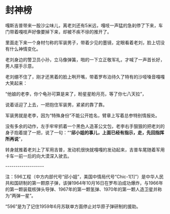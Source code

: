 # 封神榜

嘎斯吉普带来一股沙尘味儿，离老刘还有5米远，嘎吱一声猛的急刹停了下来，车门带着嘎吱声好像要掉下来，却被不疾不徐的推开了。

里面走下来一个身材匀称的军装男子，带着少见的墨镜，定眼看着老刘，脸上切没有什么神情变化。

老刘身边的警卫员小孙，立马像弹簧，啪的一下立正敬军礼，才喊了一声首长好，男人摆手示意。

老刘绷不住了，刚才还黑着的脸上咧开嘴，带着罗布泊待久了特有的沙哑嗓音嘎嘎大笑起来：

“他娘的老李，你个龟孙可算是来了，盼星星盼月亮，等了你七八天拉”，

说着话迎了上去，一把抱住军装男，紧紧的靠了靠。

军装男就是老李，因为“特殊身份”不能公开姓名，臂章上写着总参特别情报处。

没有多余的动作，左手牢牢抓着一个黑色人造革公文包，老李右手狠狠的把老刘的身子抱着提了一把，说了一句：““**邱小姐的事儿，上面已经有指示，走，先回指挥所再说**”，

转身就推着老刘上了军用吉普，发动机很快就嘎嘎的发动起来，吉普车尾随着军用卡车一前一后的向大漠深入驶去。

\-------------------







注：596工程（中方内部代号“邱小姐”，美国中情局代号“Chic-1\[1]”）是中华人民共和国研制的第一颗原子弹，该弹1964年10月16日在罗布泊成功爆炸，与1966年的第一颗装载核弹头导弹、1967年的第一颗氢弹、1970年的第一颗人造卫星并称为“两弹一星”。

“596”是为了记住1959年6月苏联单方面停止对华原子弹研制的援助。
